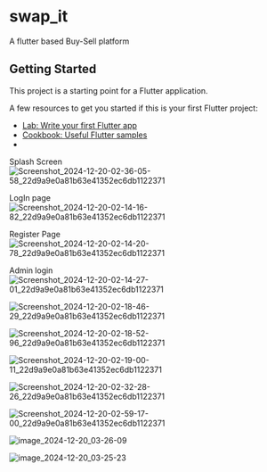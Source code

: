 # swap_it

A flutter based Buy-Sell platform 

## Getting Started

This project is a starting point for a Flutter application.

A few resources to get you started if this is your first Flutter project:

- [Lab: Write your first Flutter app](https://docs.flutter.dev/get-started/codelab)
- [Cookbook: Useful Flutter samples](https://docs.flutter.dev/cookbook)
- 
Splash Screen
![Screenshot_2024-12-20-02-36-05-58_22d9a9e0a81b63e41352ec6db1122371](https://github.com/user-attachments/assets/773e886d-881a-4662-9c0e-93277a4ce018)

LogIn page
![Screenshot_2024-12-20-02-14-16-82_22d9a9e0a81b63e41352ec6db1122371](https://github.com/user-attachments/assets/e7ce2ded-7ac1-4cb4-a2a0-7d57962ef5bd)

Register Page
![Screenshot_2024-12-20-02-14-20-78_22d9a9e0a81b63e41352ec6db1122371](https://github.com/user-attachments/assets/f2f0ba68-6978-4881-82ae-fff817736a89)

Admin login
![Screenshot_2024-12-20-02-14-27-01_22d9a9e0a81b63e41352ec6db1122371](https://github.com/user-attachments/assets/aec57e6d-6700-4bec-b444-646aafcd5b07)

![Screenshot_2024-12-20-02-18-46-29_22d9a9e0a81b63e41352ec6db1122371](https://github.com/user-attachments/assets/68968cd6-68fc-4825-bc26-4e51aee836bc)

![Screenshot_2024-12-20-02-18-52-96_22d9a9e0a81b63e41352ec6db1122371](https://github.com/user-attachments/assets/660e3e1d-efef-487e-bb2e-372423f17aba)

![Screenshot_2024-12-20-02-19-00-11_22d9a9e0a81b63e41352ec6db1122371](https://github.com/user-attachments/assets/59ef16ba-ecae-4477-8333-edbfd355a191)


![Screenshot_2024-12-20-02-32-28-26_22d9a9e0a81b63e41352ec6db1122371](https://github.com/user-attachments/assets/a604ca63-1c98-494e-9b01-29e0e734ce15)

![Screenshot_2024-12-20-02-59-17-00_22d9a9e0a81b63e41352ec6db1122371](https://github.com/user-attachments/assets/1b8ff6be-14c6-400f-ba85-04ce5f8d2559)

![image_2024-12-20_03-26-09](https://github.com/user-attachments/assets/b146c1e3-020a-44ce-9492-a3ca4df6c36e)

![image_2024-12-20_03-25-23](https://github.com/user-attachments/assets/768c6be2-4341-47d3-bcbf-dd5d34a65e25)

